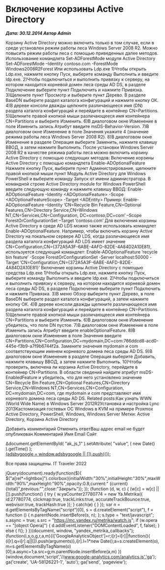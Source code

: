 # Включение корзины Active Directory                	  
***Дата: 30.12.2014 Автор Admin***

Корзину Active Directory можно включить только в том случае, если в среде установлен режим работы леса Windows Server 2008 R2. Можно повысить режим работы леса с помощью приведенных далее методов.
Использование командлета Set-ADForestMode модуля Active Directory
Set-ADForestMode –Identity contoso.com -ForestMode Windows2008R2Forest
Или использовать Ldp.exe
1)Чтобы открыть Ldp.exe, нажмите кнопку Пуск, выберите команду Выполнить и введите ldp.exe.
2)Чтобы подключиться и выполнить привязку к серверу, на котором находится корневой домен леса среды AD DS, в разделе Подключение выберите пункт Подключить и нажмите Привязка.
3)Щелкните пункт Просмотр и выберите пункт Дерево. В разделе BaseDN выберите раздел каталога конфигураций и нажмите кнопку ОК.
4)В дереве консоли дважды щелкните различающееся имя (DN) раздела каталога конфигураций и перейдите в контейнер CN=Partitions.
5)Щелкните правой кнопкой мыши различающееся имя контейнера CN=Partitions и выберите Изменить.
6)В диалоговом окне Изменение в поле Изменить запись Атрибут введите msDS-Behavior-Version.
7)В диалоговом окне Изменение в поле Значения укажите 4 (значение режима работы леса Windows Server 2008 R2).
8)В диалоговом окне Изменение в разделе Операция выберите Заменить, нажмите клавишу ВВОД, а затем нажмите Выполнить.
После установки Windows Server 2008 R2 в качестве режима работы леса можно включить корзину Active Directory с помощью следующих методов:
Включение корзины Active Directory с помощью командлета Enable-ADOptionalFeature
Нажмите кнопку Пуск, выберите пункт Администрирование, щелкните правой кнопкой мыши пункт Модуль Active Directory для Windows PowerShell и выберите команду Запуск от имени администратора.
В командной строке Active Directory module for Windows PowerShell введите следующую команду и нажмите клавишу ВВОД:
Enable-ADOptionalFeature -Identity &lt;ADOptionalFeature&gt; -Scope &lt;ADOptionalFeatureScope&gt; -Target &lt;ADEntity&gt;
Пример: Enable-ADOptionalFeature –Identity ‘CN=Recycle Bin Feature,CN=Optional Features,CN=Directory Service,CN=Windows NT,CN=Services,CN=Configuration, DC=contoso,DC=com’ –Scope ForestOrConfigurationSet –Target ‘contoso.com’
Для включения корзины Active Directory в среде AD LDS можно также использовать командлет Enable-ADOptionalFeature. Например, чтобы включить корзину Active Directory на локальном сервере AD LDS, когда различающееся имя раздела каталога конфигураций AD LDS имеет значение CN=Configuration,CN={372A5A3F-6ABE-4AFD-82DE-4A84D2A10E81}, используется следующий командлет:
Enable-ADOptionalFeature &#8216;recycle bin feature&#8217; -Scope ForestOrConfigurationSet -Server localhost:50000 -Target &#8216;CN=Configuration,CN={372A5A3F-6ABE-4AFD-82DE-4A84D2A10E81}&#8217;
Включение корзины Active Directory с помощью средства Ldp.exe
1)Чтобы открыть Ldp.exe, нажмите кнопку Пуск, выберите команду Выполнить и введите ldp.exe.
2)Чтобы подключиться и выполнить привязку к серверу, на котором находится корневой домен леса среды AD DS, в разделе Подключение выберите пункт Подключить и нажмите Привязка.
3)В меню Обзор выберите пункт Дерево, в поле BaseDN выберите раздел каталога конфигураций, а затем нажмите кнопку ОК.
4)В дереве консоли дважды щелкните различающееся имя раздела каталога конфигураций и перейдите в контейнер CN=Partitions.
5)Щелкните правой кнопкой мыши различающееся имя контейнера CN=Partitions и выберите Изменить.
6)В диалоговом окне Изменение убедитесь, что поле DN пустое.
7)В диалоговом окне Изменение в поле Изменить запись Атрибут введите enableOptionalFeature.
8)В диалоговом окне Изменение в поле Значения введите CN=Partitions,CN=Configuration,DC=mydomain,DC=com:766ddcd8-acd0-445e-f3b9-a7f9b6744f2a. Замените значения mydomain и com соответствующим именем корневого домена леса среды AD DS.
9)В диалоговом окне Изменение в разделе Операция выберите Добавить, нажмите клавишу ВВОД, а затем нажмите Выполнить.
10)Чтобы проверить, включена ли корзина Active Directory, перейдите в контейнер CN=Partitions. В области сведений найдите атрибут msDS-EnabledFeature и убедитесь, что для него установлено значение CN=Recycle Bin Feature,CN=Optional Features,CN=Directory Service,CN=Windows NT,CN=Services,CN=Configuration, DC=mydomain,DC=com, где mydomain и com представляют имя корневого домена леса среды AD DS.
Related posts:Как узнать WWN (World Wide Name)  в Windows Server 2012R2Установка и настройка Lync 2013Кастомизация гостевых ОС Windows в KVM на примере Proxmox
 Active Directory, PowerShell, Windows, Windows Server 
 Метки: Active Directory, Корзина Active Directory  
                        
Добавить комментарий Отменить ответВаш адрес email не будет опубликован.Комментарий Имя 
Email 
Сайт 
 
&#916;document.getElementById( "ak_js_1" ).setAttribute( "value", ( new Date() ).getTime() );	
<ins class="adsbygoogle"
style="display:block"
data-ad-client="ca-pub-1890562251101921"
data-ad-slot="9117958896"
data-ad-format="auto">
(adsbygoogle = window.adsbygoogle || []).push({});
  
Все права защищены. IT Traveler 2022 
                            
jQuery(document).ready(function($){
$("a[rel*=lightbox]").colorbox({initialWidth:"30%",initialHeight:"30%",maxWidth:"90%",maxHeight:"90%",opacity:0.8,current:" {current}  {total}",previous:"",close:"Закрыть"});
});
(function (d, w, c) {
(w[c] = w[c] || []).push(function() {
try {
w.yaCounter27780774 = new Ya.Metrika({
id:27780774,
clickmap:true,
trackLinks:true,
accurateTrackBounce:true,
webvisor:true,
trackHash:true
});
} catch(e) { }
});
var n = d.getElementsByTagName("script")[0],
s = d.createElement("script"),
f = function () { n.parentNode.insertBefore(s, n); };
s.type = "text/javascript";
s.async = true;
s.src = "https://mc.yandex.ru/metrika/watch.js";
if (w.opera == "[object Opera]") {
d.addEventListener("DOMContentLoaded", f, false);
} else { f(); }
})(document, window, "yandex_metrika_callbacks");
(function(i,s,o,g,r,a,m){i['GoogleAnalyticsObject']=r;i[r]=i[r]||function(){
(i[r].q=i[r].q||[]).push(arguments)},i[r].l=1*new Date();a=s.createElement(o),
m=s.getElementsByTagName(o)[0];a.async=1;a.src=g;m.parentNode.insertBefore(a,m)
})(window,document,'script','//www.google-analytics.com/analytics.js','ga');
ga('create', 'UA-58126221-1', 'auto');
ga('send', 'pageview');
